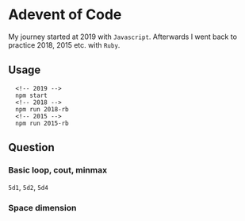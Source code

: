 # Adevent of Code 

My journey started at 2019 with `Javascript`. Afterwards I went back to practice 2018, 2015 etc. with `Ruby`.  

## Usage 

```
  <!-- 2019 -->
  npm start
  <!-- 2018 -->
  npm run 2018-rb
  <!-- 2015 -->
  npm run 2015-rb
```

## Question

### Basic loop, cout, minmax

`5d1`, `5d2`, `5d4`

### Space dimension



